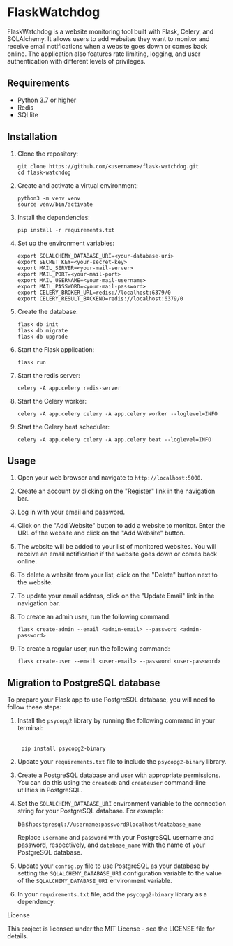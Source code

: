 # FlaskWatchdog
<p>FlaskWatchdog is a website monitoring tool built with Flask, Celery, and SQLAlchemy. It allows users to add websites they want to monitor and receive email notifications when a website goes down or comes back online. The application also features rate limiting, logging, and user authentication with different levels of privileges.</p>
<h2>Requirements</h2>
<ul>
  <li>Python 3.7 or higher</li>
  <li>Redis</li>
  <li>SQLlite</li>
</ul>
<h2>Installation</h2>
<ol>
  <li>
    <p>Clone the repository:</p>
    <pre><code>git clone https://github.com/&lt;username&gt;/flask-watchdog.git
cd flask-watchdog</code></pre>
  </li>
  <li>
    <p>Create and activate a virtual environment:</p>
    <pre><code>python3 -m venv venv
source venv/bin/activate</code></pre>
  </li>
  <li>
    <p>Install the dependencies:</p>
    <pre><code>pip install -r requirements.txt</code></pre>
  </li>
  <li>
    <p>Set up the environment variables:</p>
    <pre><code>export SQLALCHEMY_DATABASE_URI=&lt;your-database-uri&gt;
export SECRET_KEY=&lt;your-secret-key&gt;
export MAIL_SERVER=&lt;your-mail-server&gt;
export MAIL_PORT=&lt;your-mail-port&gt;
export MAIL_USERNAME=&lt;your-mail-username&gt;
export MAIL_PASSWORD=&lt;your-mail-password&gt;
export CELERY_BROKER_URL=redis://localhost:6379/0
export CELERY_RESULT_BACKEND=redis://localhost:6379/0</code></pre>
  </li>
  <li>
    <p>Create the database:</p>
    <pre><code>flask db init
flask db migrate
flask db upgrade</code></pre>
  </li>
  <li>
    <p>Start the Flask application:</p>
    <pre><code>flask run</code></pre>
  </li>
  <li>
    <p>Start the redis server:</p>
    <pre><code>celery -A app.celery redis-server</code></pre>
  </li>
  <li>
    <p>Start the Celery worker:</p>
    <pre><code>celery -A app.celery celery -A app.celery worker --loglevel=INFO</code></pre>
  </li>
  <li>
    <p>Start the Celery beat scheduler:</p>
    <pre><code>celery -A app.celery celery -A app.celery beat --loglevel=INFO</code></pre>
  </li>
</ol>
<h2>Usage</h2>
<ol>
  <li>
    <p>Open your web browser and navigate to <code>http://localhost:5000</code>.</p>
  </li>
  <li>
    <p>Create an account by clicking on the "Register" link in the navigation bar.</p>
  </li>
  <li>
    <p>Log in with your email and password.</p>
  </li>
  <li>
    <p>Click on the "Add Website" button to add a website to monitor. Enter the URL of the website and click on the "Add Website" button.</p>
  </li>
 <li><p>The website will be added to your list of monitored websites. You will receive an email notification if the website goes down or comes back online.</p></li>
 <li><p>To delete a website from your list, click on the "Delete" button next to the website.</p></li>
 <li><p>To update your email address, click on the "Update Email" link in the navigation bar.</p></li>
 <li><p>To create an admin user, run the following command:</p><pre><span></span><code>flask create-admin <span>--email</span> &lt;admin-email&gt; <span>--password</span> &lt;admin-password&gt;
</code></pre></li>
  <li><p>To create a regular user, run the following command:</p><pre><span></span><code>flask <span>create</span><span>-</span><span>user</span> <span>--email &lt;user-email&gt; --password &lt;user-password&gt;</span>
</code></pre></li>
</ol>
<h2> Migration to PostgreSQL database</h2>
<p>To prepare your Flask app to use PostgreSQL database, you will need to follow these steps:</p>
<ol>
 <li><p>Install the <code>psycopg2</code> library by running the following command in your terminal:</p><pre><span></span>
 <code>pip install psycopg2-<span>binary</span>
</code></pre></li>
 <li><p>Update your <code>requirements.txt</code> file to include the <code>psycopg2-binary</code> library.</p></li>
 <li><p>Create a PostgreSQL database and user with appropriate permissions. You can do this using the <code>createdb</code> and <code>createuser</code> command-line utilities in PostgreSQL.</p></li>
 <li><p>Set the <code>SQLALCHEMY_DATABASE_URI</code> environment variable to the connection string for your PostgreSQL database. For example:</p><pre><span>bash</span><code>postgresql://username:password@localhost/database_name
</code></pre><p>Replace <code>username</code> and <code>password</code> with your PostgreSQL username and password, respectively, and <code>database_name</code> with the name of your PostgreSQL database.</p></li>
 <li><p>Update your <code>config.py</code> file to use PostgreSQL as your database by setting the <code>SQLALCHEMY_DATABASE_URI</code> configuration variable to the value of the <code>SQLALCHEMY_DATABASE_URI</code> environment variable.</p></li>
 <li><p>In your <code>requirements.txt</code> file, add the <code>psycopg2-binary</code> library as a dependency.</p></li>
</ol>
 
</ol>License
<p>This project is licensed under the MIT License - see the LICENSE file for details.</p>
